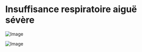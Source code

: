 # Insuffisance respiratoire aiguë sévère

![Image](.//media/urgences/Scan_0013.jpg)

![Image](.//media/urgences/Scan_0013_verso.jpg)
